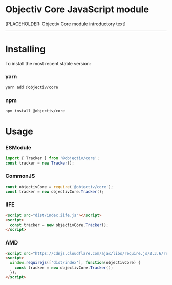 # Objectiv Core JavaScript module 
[PLACEHOLDER: Objectiv Core module introductory text]

---
# Installing
To install the most recent stable version:

### yarn
```sh
yarn add @objectiv/core
```

### npm
```sh
npm install @objectiv/core
```

# Usage

### ESModule
```javascript
import { Tracker } from '@objectiv/core';
const tracker = new Tracker();
```

### CommonJS
```javascript
const objectivCore = require('@objectiv/core');
const tracker = new objectivCore.Tracker();
```

### IIFE
```html
<script src="dist/index.iife.js"></script>
<script>
  const tracker = new objectivCore.Tracker();
</script>
```

### AMD
```html
<script src="https://cdnjs.cloudflare.com/ajax/libs/require.js/2.3.6/require.min.js"></script>
<script>
  window.requirejs(['dist/index'], function(objectivCore) {
    const tracker = new objectivCore.Tracker();
  });
</script>
```
